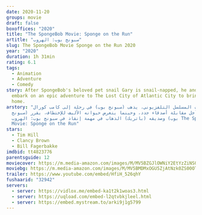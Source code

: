```yaml
---
date: 2020-11-20
groups: movie
draft: false
boxoffices: "2020"
title: "The SpongeBob Movie: Sponge on the Run"
artitle: "سبونج بوب: الهروب"
slug: The SpongeBob Movie Sponge on the Run 2020
year: "2020"
duration: 1h 31min
rating: 6.1
tags:
  - Animation
  - Adventure
  - Comedy
story: After SpongeBob's beloved pet snail Gary is snail-napped, he and Patrick
  embark on an epic adventure to The Lost City of Atlantic City to bring Gary
  home.
arstory: "قبل أحداث المسلسل التلفزيوني، يذهب (سبونج بوب) في رحلة إلى كامب كورال
  من أجل مقابلة أصدقاء جدد، وحينما يتعرض حيوانه الأليف للإختطاف، يقرر (سبونج
  بوب) وصديقه (باتريك) الذهاب في مهمة إنقاذ في سبونج بوب: الهروب The SpongeBob
  Movie: Sponge on the Run"
stars:
  - Tim Hill
  - Clancy Brown
  - Bill Fagerbakke
imdbid: tt4823776
parentsguide: 12
moviecover: https://m.media-amazon.com/images/M/MV5BZGJlOWNiY2EtYzZiNS00MjZiLWFhOWMtNDkyZDYwMTllNmE0XkEyXkFqcGdeQXVyNjEwMDU4NDI@._V1_FMjpg_UX1012_.jpg
moviebg: https://m.media-amazon.com/images/M/MV5BMDMxOGU5ZjAtNzk0ZS00OTNiLTllYzctMmY5NTdkNTQ1MDgxXkEyXkFqcGdeQXVyMzA0MzAzOTc@._V1_FMjpg_UX1206_.jpg
trailer: https://www.youtube.com/embed/HfiH_526qhY
fushaarid: "32942"
servers:
  - server: https://vidlox.me/embed-ka1t2k1woas3.html
  - server: https://uqload.com/embed-l2qtvbkjleel.html
  - server: https://embed.mystream.to/arki9j1g5799
---
```

